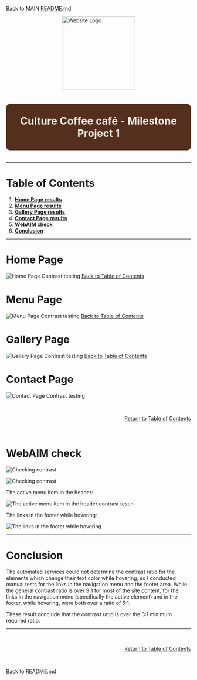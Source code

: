 Back to MAIN [README.md](../../README.md)

<div style="display:flex; flex-wrap:wrap; lign-items: baseline;; min-height:225px">
    <div style="display:flex;margin:0 auto; align-items:center;">
    <a href="https://phloreenm.github.io/MP1-CultureCoffee-CI-CoBC-FM/"><img src="../../readme-files/readme-images/cc-logo-bg1.png" alt="Website Logo" width="200px" height="200px"/></a>
    </div>
    <div style="display:flex; margin:0 auto; align-items:center;">
    <h1 style="color:#ECE7E1; background-color:#552F1E; font-weight:700; text-align:center;padding:1em;border:1px solid transparent; border-radius:10px;">Culture Coffee café - Milestone Project 1</h1>
    </div>
</div>

---


# **Table of Contents**

1. [**Home Page results**](#home-page)
1. [**Menu Page results**](#menu-page)
1. [**Gallery Page results**](#gallery-page)
1. [**Contact Page results**](#contact-page)
1. [**WebAIM check**](#webaim-check)
1. [**Conclusion**](#conclusions)


---

# **Home Page**
![Home Page Contrast testing](../../readme-files/readme-images/01-home-page-color-contrast-accessibility-validator.jpg)
[Back to Table of Contents](#table-of-contents)
# **Menu Page**
![Menu Page Contrast testing](../../readme-files/readme-images/02-menu-page-color-contrast-accessibility-validator.jpg)
[Back to Table of Contents](#table-of-contents)
# **Gallery Page**
![Gallery Page Contrast testing](../../readme-files/readme-images/03-gallery-page-color-contrast-accessibility-validator.jpg)
[Back to Table of Contents](#table-of-contents)
# **Contact Page**
![Contact Page Contrast testing](../../readme-files/readme-images/04-contact-page-color-contrast-accessibility-validator.jpg)


<br>
<p align="right">
    <a href="#table-of-contents">Return to Table of Contents</a>
</p>
<br>


# **WebAIM check**
![Checking contrast](../../readme-files/readme-images/webaim-hd.jpg)

![Checking contrast](../../readme-files/readme-images/webaim-check.jpg)


The active menu item in the header:

![The active menu item in the header contrast testin](../../readme-files/readme-images/webaim-nav-link-active.jpg)

The links in the footer while hovering:

![The links in the footer while hovering](../../readme-files/readme-images/webaim-links.jpg)


---

# **Conclusion**
The automated services could not determine the contrast ratio for the elements which change their text color while hovering, so I conducted manual tests for the links in the navigation menu and the footer area. 
While the general contrast ratio is over 9:1 for most of the site content, for the links in the navigation menu (specifically the active element) and in the footer, while hovering, were both over a ratio of 5:1.

These result conclude that the contrast ratio is over the 3:1 minimum required ratio.

---

<br>
<p align="right">
    <a href="#table-of-contents">Return to Table of Contents</a>
</p>
<br>

[Back to README.md](../../README.md)